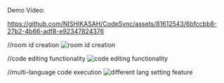 Demo Video:



https://github.com/NISHIKASAH/CodeSync/assets/81612543/6bfccbb8-27b2-4b66-adf8-e92347824376




//room id creation
![room id creation](https://github.com/NISHIKASAH/CodeSync/assets/81612543/c3d05ab3-4441-4e1f-a697-e02eb6d4db4d)


//code editing functionality
![code editing functionality](https://github.com/NISHIKASAH/CodeSync/assets/81612543/05c161dd-e89a-48c2-bd55-07bbce4bace8)

//multi-language code execution
![different lang setting feature](https://github.com/NISHIKASAH/CodeSync/assets/81612543/53623c76-c97b-4634-81ec-d1fffe405ef3)


